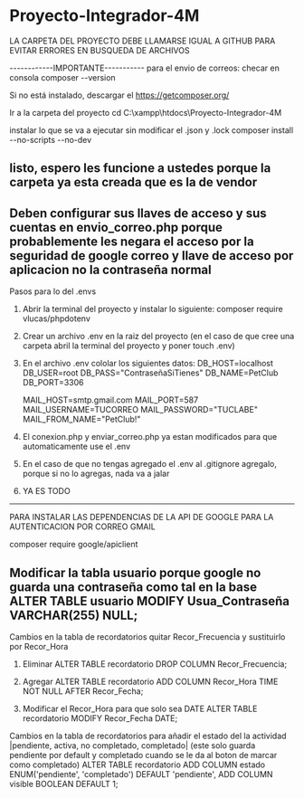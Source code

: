 # Proyecto-Integrador-4M

LA CARPETA DEL PROYECTO DEBE LLAMARSE IGUAL A GITHUB PARA EVITAR ERRORES EN BUSQUEDA DE ARCHIVOS

------------IMPORTANTE-----------
para el envio de correos:
checar en consola 
composer --version

Si no está instalado, descargar el  https://getcomposer.org/

Ir a la carpeta del proyecto
cd C:\xampp\htdocs\Proyecto-Integrador-4M

instalar lo que se va a ejecutar sin modificar el .json y .lock
composer install --no-scripts --no-dev

listo, espero les funcione a ustedes porque la carpeta ya esta creada que es la de vendor
---------------------------------------------------------
Deben configurar sus llaves de acceso y sus cuentas en envio_correo.php porque probablemente les negara el acceso por la seguridad de google
correo y llave de acceso por aplicacion no la contraseña normal
--------------------------------------------------------------

Pasos para lo del .envs
1. Abrir la terminal del proyecto y instalar lo siguiente: composer require vlucas/phpdotenv
2. Crear un archivo .env en la raiz del proyecto (en el caso de que cree una carpeta abril la terminal del proyecto y poner touch .env)
3. En el archivo .env cololar los siguientes datos:
    DB_HOST=localhost
    DB_USER=root
    DB_PASS="ContraseñaSiTienes"
    DB_NAME=PetClub
    DB_PORT=3306

    MAIL_HOST=smtp.gmail.com
    MAIL_PORT=587
    MAIL_USERNAME=TUCORREO 
    MAIL_PASSWORD="TUCLABE"
    MAIL_FROM_NAME="PetClub!"

4. El conexion.php y enviar_correo.php ya estan modificados para que automaticamente use el .env
5. En el caso de que no tengas agregado el .env al .gitignore agregalo, porque si no lo agregas, nada va a jalar
6. YA ES TODO

--------------------------------------------------
PARA INSTALAR LAS DEPENDENCIAS DE LA API DE GOOGLE PARA LA AUTENTICACION POR CORREO GMAIL

composer require google/apiclient

Modificar la tabla usuario porque google no guarda una contraseña como tal en la base
ALTER TABLE usuario MODIFY Usua_Contraseña VARCHAR(255) NULL;
--------------------------------------------------

Cambios en la tabla de recordatorios quitar Recor_Frecuencia y sustituirlo por Recor_Hora
1. Eliminar
ALTER TABLE recordatorio
DROP COLUMN Recor_Frecuencia;

2. Agregar
ALTER TABLE recordatorio
ADD COLUMN Recor_Hora TIME NOT NULL AFTER Recor_Fecha;

3. Modificar el Recor_Hora para que solo sea DATE
ALTER TABLE recordatorio
MODIFY Recor_Fecha DATE;

Cambios en la tabla de recordatorios para añadir el estado del la actividad |pendiente, activa, no completado, completado| (este solo guarda pendiente por default y completado cuando se le da al boton de marcar como completado)
ALTER TABLE recordatorio
ADD COLUMN estado ENUM('pendiente', 'completado') DEFAULT 'pendiente',
ADD COLUMN visible BOOLEAN DEFAULT 1;